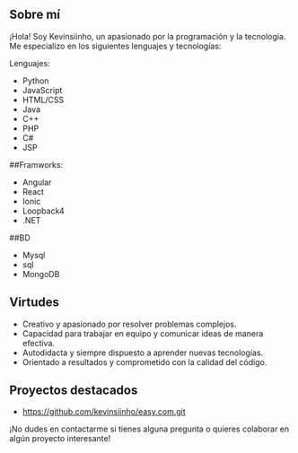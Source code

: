 ## Sobre mí
¡Hola! Soy Kevinsiinho, un apasionado por la programación y la tecnología. Me especializo en los siguientes lenguajes y tecnologías:

Lenguajes:
- Python
- JavaScript
- HTML/CSS
- Java
- C++
- PHP
- C#
- JSP

##Framworks:
- Angular
- React
- Ionic
- Loopback4
- .NET

##BD
- Mysql
- sql
- MongoDB

## Virtudes
- Creativo y apasionado por resolver problemas complejos.
- Capacidad para trabajar en equipo y comunicar ideas de manera efectiva.
- Autodidacta y siempre dispuesto a aprender nuevas tecnologías.
- Orientado a resultados y comprometido con la calidad del código.

## Proyectos destacados
- https://github.com/kevinsiinho/easy.com.git

¡No dudes en contactarme si tienes alguna pregunta o quieres colaborar en algún proyecto interesante!
